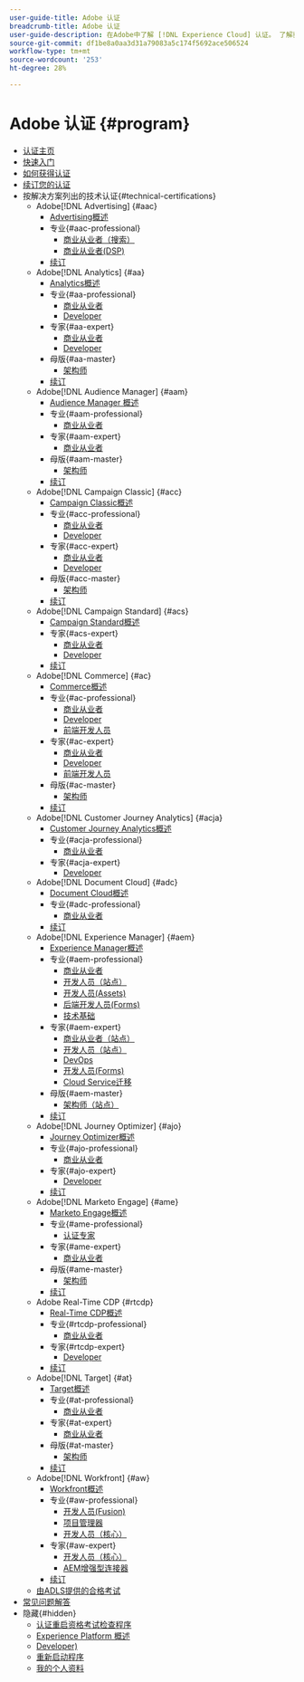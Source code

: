 ```yaml
---
user-guide-title: Adobe 认证
breadcrumb-title: Adobe 认证
user-guide-description: 在Adobe中了解 [!DNL Experience Cloud] 认证。 了解获得认证能为您做什么。
source-git-commit: df1be8a0aa3d31a79083a5c174f5692ace506524
workflow-type: tm+mt
source-wordcount: '253'
ht-degree: 28%

---
```



# Adobe 认证 {#program}

+ [认证主页](overview.md)
+ [快速入门](getting-started.md)
+ [如何获得认证](how-to-get-certified.md)
+ [续订您的认证](renew.md)
+ 按解决方案列出的技术认证{#technical-certifications}
   + Adobe[!DNL Advertising] {#aac}
      + [Advertising概述](/help/certifications/aac/aac-overview.md)
      + 专业{#aac-professional}
         + [商业从业者（搜索）](/help/certifications/aac/aac-search-p-business.md)
         + [商业从业者(DSP)](/help/certifications/aac/aac-dsp-p-business.md)
      + [续订](/help/certifications/aac/aac-renew.md)
   + Adobe[!DNL Analytics] {#aa}
      + [Analytics概述](/help/certifications/aa/aa-overview.md)
      + 专业{#aa-professional}
         + [商业从业者](/help/certifications/aa/aa-p-business.md)
         + [Developer](/help/certifications/aa/aa-p-developer.md)
      + 专家{#aa-expert}
         + [商业从业者](/help/certifications/aa/aa-e-business.md)
         + [Developer](/help/certifications/aa/aa-e-developer.md)
      + 母版{#aa-master}
         + [架构师](/help/certifications/aa/aa-m-architect.md)
      + [续订](/help/certifications/aa/aa-renew.md)
   + Adobe[!DNL Audience Manager] {#aam}
      + [Audience Manager 概述](/help/certifications/aam/aam-overview.md)
      + 专业{#aam-professional}
         + [商业从业者](/help/certifications/aam/aam-p-business.md)
      + 专家{#aam-expert}
         + [商业从业者](/help/certifications/aam/aam-e-business.md)
      + 母版{#aam-master}
         + [架构师](/help/certifications/aam/aam-m-architect.md)
      + [续订](/help/certifications/aam/aam-renew.md)
   + Adobe[!DNL Campaign Classic] {#acc}
      + [Campaign Classic概述](/help/certifications/acc/acc-overview.md)
      + 专业{#acc-professional}
         + [商业从业者](/help/certifications/acc/acc-p-business.md)
         + [Developer](/help/certifications/acc/acc-p-developer.md)
      + 专家{#acc-expert}
         + [商业从业者](/help/certifications/acc/acc-e-business.md)
         + [Developer](/help/certifications/acc/acc-e-developer.md)
      + 母版{#acc-master}
         + [架构师](/help/certifications/acc/acc-m-developer.md)
      + [续订](/help/certifications/acc/acc-renew.md)
   + Adobe[!DNL Campaign Standard] {#acs}
      + [Campaign Standard概述](/help/certifications/acs/acs-overview.md)
      + 专家{#acs-expert}
         + [商业从业者](/help/certifications/acs/acs-e-business.md)
         + [Developer](/help/certifications/acs/acs-e-developer.md)
      + [续订](/help/certifications/acs/acs-renew.md)
   + Adobe[!DNL Commerce] {#ac}
      + [Commerce概述](/help/certifications/ac/ac-overview.md)
      + 专业{#ac-professional}
         + [商业从业者](/help/certifications/ac/ac-p-business.md)
         + [Developer](/help/certifications/ac/ac-p-developer.md)
         + [前端开发人员](/help/certifications/ac/ac-p-fedeveloper0623.md)
      + 专家{#ac-expert}
         + [商业从业者](/help/certifications/ac/ac-e-business.md)
         + [Developer](/help/certifications/ac/ac-e-developer.md)
         + [前端开发人员](/help/certifications/ac/ac-e-fedeveloper0623.md)
      + 母版{#ac-master}
         + [架构师](/help/certifications/ac/ac-m-architect.md)
      + [续订](/help/certifications/ac/ac-renew.md)
   + Adobe[!DNL Customer Journey Analytics] {#acja}
      + [Customer Journey Analytics概述](/help/certifications/acja/acja-overview.md)
      + 专业{#acja-professional}
         + [商业从业者](/help/certifications/acja/acja-p-business.md)
      + 专家{#acja-expert}
         + [Developer](/help/certifications/acja/acja-e-developer.md)
   + Adobe[!DNL Document Cloud] {#adc}
      + [Document Cloud概述](/help/certifications/adc/adc-overview.md)
      + 专业{#adc-professional}
         + [商业从业者](/help/certifications/adc/adc-p-business.md)
      + [续订](/help/certifications/adc/adc-renew.md)
   + Adobe[!DNL Experience Manager] {#aem}
      + [Experience Manager概述](/help/certifications/aem/aem-overview.md)
      + 专业{#aem-professional}
         + [商业从业者](/help/certifications/aem/aem-p-business.md)
         + [开发人员（站点）](/help/certifications/aem/aem-sites-p-developer.md)
         + [开发人员(Assets)](/help/certifications/aem/aem-assets-p-developer.md)
         + [后端开发人员(Forms)](/help/certifications/aem/aem-forms-p-bedeveloper.md)
         + [技术基础](/help/certifications/aem/aem-p-foundations.md)
      + 专家{#aem-expert}
         + [商业从业者（站点）](/help/certifications/aem/aem-sites-e-business.md)
         + [开发人员（站点）](/help/certifications/aem/aem-sites-e-developer.md)
         + [DevOps](/help/certifications/aem/aem-devops-e-engineer.md)
         + [开发人员(Forms)](/help/certifications/aem/aem-forms-e-developer.md)
         + [Cloud Service迁移](/help/certifications/aem/aem-cs-e-migration.md)
      + 母版{#aem-master}
         + [架构师（站点）](/help/certifications/aem/aem-sites-m-architect.md)
      + [续订](/help/certifications/aem/aem-renew.md)
   + Adobe[!DNL Journey Optimizer] {#ajo}
      + [Journey Optimizer概述](/help/certifications/ajo/ajo-overview.md)
      + 专业{#ajo-professional}
         + [商业从业者](/help/certifications/ajo/ajo-p-business.md)
      + 专家{#ajo-expert}
         + [Developer](/help/certifications/ajo/ajo-e-developer-23-10.md)
      + [续订](/help/certifications/ajo/ajo-renew.md)
   + Adobe[!DNL Marketo Engage] {#ame}
      + [Marketo Engage概述](/help/certifications/ame/ame-overview.md)
      + 专业{#ame-professional}
         + [认证专家](/help/certifications/ame/ame-p.md)
      + 专家{#ame-expert}
         + [商业从业者](/help/certifications/ame/ame-e-business.md)
      + 母版{#ame-master}
         + [架构师](/help/certifications/ame/ame-m-architect-23-08.md)
      + [续订](/help/certifications/ame/ame-renew.md)
   + Adobe Real-Time CDP {#rtcdp}
      + [Real-Time CDP概述](/help/certifications/rtcdp/rtcdp-overview.md)
      + 专业{#rtcdp-professional}
         + [商业从业者](/help/certifications/rtcdp/rtcdp-p-business.md)
      + 专家{#rtcdp-expert}
         + [Developer](/help/certifications/rtcdp/rtcdp-e-developer.md)
      + [续订](/help/certifications/rtcdp/rtcdp-renew.md)
   + Adobe[!DNL Target] {#at}
      + [Target概述](/help/certifications/at/at-overview.md)
      + 专业{#at-professional}
         + [商业从业者](/help/certifications/at/at-p-business.md)
      + 专家{#at-expert}
         + [商业从业者](/help/certifications/at/at-e-business.md)
      + 母版{#at-master}
         + [架构师](/help/certifications/at/at-m-architect0623.md)
      + [续订](/help/certifications/at/at-renew.md)
   + Adobe[!DNL Workfront] {#aw}
      + [Workfront概述](/help/certifications/aw/aw-overview.md)
      + 专业{#aw-professional}
         + [开发人员(Fusion)](/help/certifications/aw/aw-fusion-p-developer.md)
         + [项目管理器](/help/certifications/aw/aw-p-project-manager.md)
         + [开发人员（核心）](/help/certifications/aw/aw-core-p-developer-23-12.md)
      + 专家{#aw-expert}
         + [开发人员（核心）](/help/certifications/aw/aw-core-e-developer-23-08.md)
         + [AEM增强型连接器](/help/certifications/aw/aw-aem-e-connector.md)
      + [续订](/help/certifications/aw/aw-renew.md)
   + [由ADLS提供的合格考试](https://learning.adobe.com/certification/credentials)
+ [常见问题解答](faq.md)
+ 隐藏{#hidden}
   + [认证重启资格考试检查程序](exam-eligibility-check.md)
   + [Experience Platform 概述](/help/certifications/aep/aep-overview.md)
   + [Developer)](/help/certifications/aep/aep-e-foundations.md)
   + [重新启动程序](restart-program.md)
   + [我的个人资料](my-profile.md)
